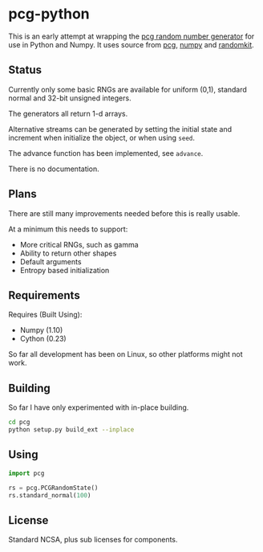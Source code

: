 # pcg-python

This is an early attempt at wrapping the 
[pcg random number generator](http://www.pcg-random.org/) 
for use in Python and Numpy. It uses source from 
[pcg](http://www.pcg-random.org/), [numpy](http://www.numpy.org/) and 
[randomkit](https://github.com/numpy/numpy/blob/master/numpy/random/mtrand/).

## Status
Currently only some basic RNGs are available for uniform (0,1), standard normal
and 32-bit unsigned integers.

The generators all return 1-d arrays.

Alternative streams can be generated by setting the initial state and increment 
when initialize the object, or when using `seed`.

The advance function has been implemented, see `advance`.

There is no documentation.

## Plans
There are still many improvements needed before this is really usable. 

At a minimum this needs to support:

  * More critical RNGs, such as gamma
  * Ability to return other shapes
  * Default arguments
  * Entropy based initialization

## Requirements
Requires (Built Using):

  * Numpy (1.10)
  * Cython (0.23)
 
So far all development has been on Linux, so other platforms might not work.
 

## Building
So far I have only experimented with in-place building.

```bash
cd pcg
python setup.py build_ext --inplace
```

## Using

```python
import pcg

rs = pcg.PCGRandomState()
rs.standard_normal(100)
```

## License
Standard NCSA, plus sub licenses for components.